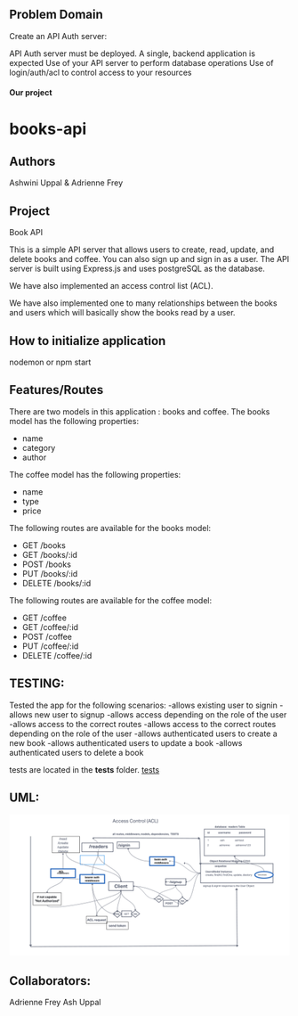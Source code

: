 ## Problem Domain

Create an API Auth server:

  API Auth server must be deployed. A single, backend application is expected
  Use of your API server to perform database operations
  Use of login/auth/acl to control access to your resources

#### Our project

# books-api

## Authors 

Ashwini Uppal & Adrienne Frey

## Project

Book API

This is a simple API server that allows users to create, read, update, and delete books and coffee. You can also sign up and sign in as a user. The API server is built using Express.js and uses postgreSQL as the database. 

We have also implemented an access control list (ACL). 

We have also implemented one to many relationships between the books and users which will basically show the books read by a user.


## How to initialize application
nodemon or npm start

## Features/Routes

There are two models in this application : books and coffee. 
The books model has the following properties:
- name
- category
- author

The coffee model has the following properties:
- name
- type
- price

The following routes are available for the books model:
- GET /books
- GET /books/:id
- POST /books
- PUT /books/:id
- DELETE /books/:id

The following routes are available for the coffee model:
- GET /coffee
- GET /coffee/:id
- POST /coffee
- PUT /coffee/:id
- DELETE /coffee/:id


## TESTING:

Tested the app for the following scenarios:
-allows existing user to signin
-allows new user to signup
-allows access depending on the role of the user
-allows access to the correct routes
-allows access to the correct routes depending on the role of the user
-allows authenticated users to create a new book
-allows authenticated users to update a book
-allows authenticated users to delete a book

tests are located in the __tests__ folder.
[tests](https://github.com/ashuppal/book-api/tree/main/__tests__)

## UML:

![UML](./assets/book-api-UML.png)

## Collaborators:

Adrienne Frey
Ash Uppal

